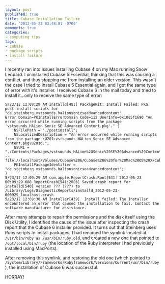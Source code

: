 ```yaml
---
layout: post
published: true
title: Cubase Installation Failure
date: '2012-05-23 03:48:01 -0700'
comments: true
categories:
- computing tips
tags:
- cubase
- package scripts
- install failure
---
```


I recently ran into issues installing Cubase 4 on my Mac running Snow Leopard.
I uninstalled Cubase 5 Essential, thinking that this was causing a conflict, and
thus stopping me from installing an older version. This wasn't the case
I tried to install Cubase 5 Essential again, and I got the same type of error
with it's installer. I received Cubase 6 in the mail today and tried to install
it...only to receive the same type of error:
<!--more-->

``` shell
5/23/12 12:09:29 AM installd[483] PackageKit: Install Failed: PKG: post-install scripts for "de.steinberg.vstsounds.halionsonicseadvancedcontent"
Error Domain=PKInstallErrorDomain Code=112 UserInfo=0x1005f1690 "An error occurred while running scripts from the package 'vstsounds_HALion Sonic SE Advanced Content.pkg'." {
    NSFilePath = "./postinstall";
    NSLocalizedDescription = "An error occurred while running scripts from the package \U201cvstsounds_HALion Sonic SE Advanced Content.pkg\U201d.";
    NSURL = "./Contents/Packages/vstsounds_HALion%20Sonic%20SE%20Advanced%20Content.pkg -- file://localhost/Volumes/Cubase%206/Cubase%206%20for%20Mac%20OS%20X/Cubase%206.mpkg/";
    PKInstallPackageIdentifier = "de.steinberg.vstsounds.halionsonicseadvancedcontent";
}
5/23/12 12:09:29 AM com.apple.ReportCrash.Root[541] 2012-05-23 00:09:29.688 ReportCrash[541:2803] Saved crash report for installd[540] version ??? (???) to /Library/Logs/DiagnosticReports/installd_2012-05-23-000929_localhost.crash
5/23/12 12:09:30 AM Installer[439]  Install failed: The Installer encountered an error that caused the installation to fail. Contact the software manufacturer for assistance.
```

After many attempts to repair the permissions and the disk itself using the
Disk Utility, I identified the cause of the issue after inspecting the crash
report that the Cubase 6 installer provided. It turns out that Steinberg uses
Ruby scripts to install packages. I had renamed the symlink located at
`/usr/bin/ruby as /usr/bin/ruby.old`, and created a new one that pointed to
`/opt/local/bin/ruby` (the location of the Ruby interpreter I had previously
installed using MacPorts).

After removing this symlink, and restoring the old one (which pointed to
`/System/Library/Frameworks/Rubyframework/Versions/Current/usr/bin/ruby`), the
installation of Cubase 6 was successful.

HORRAY!
